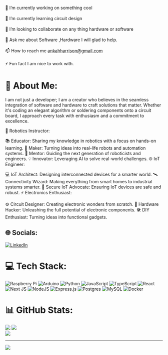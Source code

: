 
🔭 I’m currently working on something cool<br><br>🌱 I’m currently learning circuit design<br><br>👯 I’m looking to collaborate on any thing hardware or software<br><br>💬 Ask me about Software ,Hardware I will  glad to help.<br><br>📫 How to reach me ankahharrison@gmail.com<br><br>⚡ Fun fact I am nice to work with.

# 💫 About Me:
I am not just a developer; I am a creator who believes in the seamless integration of software and hardware to craft solutions that matter. Whether it's coding an elegant algorithm or soldering components onto a circuit board, I approach every task with enthusiasm and a commitment to excellence.


🤖 Robotics Instructor:

📚 Educator: Sharing my knowledge in robotics with a focus on hands-on learning.
🔧 Maker: Turning ideas into real-life robots and automation systems.
🧠 Mentor: Guiding the next generation of roboticists and engineers.
💡 Innovator: Leveraging AI to solve real-world challenges.
🌐 IoT Engineer:

💻 IoT Architect: Designing interconnected devices for a smarter world.
🛰️ Connectivity Wizard: Making everything from smart homes to industrial systems smarter.
📡 Secure IoT Advocate: Ensuring IoT devices are safe and robust.
⚡ Electronics Enthusiast:

⚙️ Circuit Designer: Creating electronic wonders from scratch.
🔌 Hardware Hacker: Unleashing the full potential of electronic components.
🛠️ DIY Enthusiast: Turning ideas into functional gadgets.




## 🌐 Socials:
[![LinkedIn](https://img.shields.io/badge/LinkedIn-%230077B5.svg?logo=linkedin&logoColor=white)](https://linkedin.com/in/ankahharrison)

# 💻 Tech Stack:
![Raspberry Pi](https://img.shields.io/badge/-RaspberryPi-C51A4A?style=for-the-badge&logo=Raspberry-Pi)
![Arduino](https://img.shields.io/badge/-Arduino-00979D?style=for-the-badge&logo=Arduino&logoColor=white) 
![Python](https://img.shields.io/badge/python-3670A0?style=for-the-badge&logo=python&logoColor=ffdd54) 
![JavaScript](https://img.shields.io/badge/javascript-%23323330.svg?style=for-the-badge&logo=javascript&logoColor=%23F7DF1E) 
![TypeScript](https://img.shields.io/badge/typescript-%23007ACC.svg?style=for-the-badge&logo=typescript&logoColor=white)
![React](https://img.shields.io/badge/react-%2320232a.svg?style=for-the-badge&logo=react&logoColor=%2361DAFB) 
![Next JS](https://img.shields.io/badge/Next-black?style=for-the-badge&logo=next.js&logoColor=white) 
![NodeJS](https://img.shields.io/badge/node.js-6DA55F?style=for-the-badge&logo=node.js&logoColor=white) 
![Express.js](https://img.shields.io/badge/express.js-%23404d59.svg?style=for-the-badge&logo=express&logoColor=%2361DAFB)
![Postgres](https://img.shields.io/badge/postgres-%23316192.svg?style=for-the-badge&logo=postgresql&logoColor=white)
![MySQL](https://img.shields.io/badge/mysql-%2300000f.svg?style=for-the-badge&logo=mysql&logoColor=white)
![Docker](https://img.shields.io/badge/docker-%230db7ed.svg?style=for-the-badge&logo=docker&logoColor=white)



# 📊 GitHub Stats:
![](https://github-readme-stats.vercel.app/api?username=ankahharrison&theme=radical&hide_border=false&include_all_commits=true&count_private=false)
![](https://github-readme-streak-stats.herokuapp.com/?user=ankahharrison&theme=radical&hide_border=false)<br/>
![](https://github-readme-stats.vercel.app/api/top-langs/?username=ankahharrison&theme=radical&hide_border=false&include_all_commits=true&count_private=false&layout=compact)

---
[![](https://visitcount.itsvg.in/api?id=ankahharrison&icon=0&color=0)](https://visitcount.itsvg.in)

<!-- Proudly created with GPRM ( https://gprm.itsvg.in ) -->
